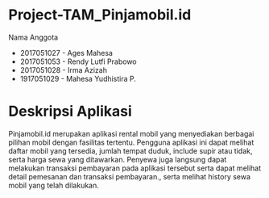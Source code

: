 # Project-TAM_Pinjamobil.id
Nama Anggota
- 2017051027 - Ages Mahesa
- 2017051053 - Rendy Lutfi Prabowo
- 2017051028 - Irma Azizah
- 1917051029 - Mahesa Yudhistira P.

# Deskripsi Aplikasi
Pinjamobil.id merupakan aplikasi rental mobil yang menyediakan berbagai pilihan mobil dengan fasilitas tertentu. Pengguna aplikasi ini dapat melihat daftar mobil yang tersedia, jumlah tempat duduk, include supir atau tidak, serta harga sewa yang ditawarkan. Penyewa juga langsung dapat melakukan transaksi pembayaran pada aplikasi tersebut serta dapat melihat detail pemesanan dan transaksi pembayaran., serta melihat history sewa mobil yang telah dilakukan.
